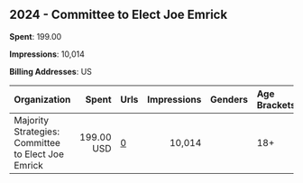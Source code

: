 ## 2024 - Committee to Elect Joe Emrick 
**Spent**: 199.00

**Impressions**: 10,014

**Billing Addresses**: US

|Organization|Spent|Urls|Impressions|Genders|Age Brackets|Country Codes|
|:---|---:|:---|---:|:---|:---|:---|
|Majority Strategies: Committee to Elect Joe Emrick|199.00 USD|[0](https://www.snap.com/political-ads/asset/21c225fd1c0b5a70a3c7ab14761e38646a315bf8f4334c5841f6f58f09d19268?mediaType=jpg)|10,014||18+|united states|
